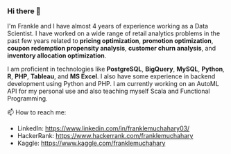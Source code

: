 ### Hi there 👋

<!--
**franklemuchahary/franklemuchahary** is a ✨ _special_ ✨ repository because its `README.md` (this file) appears on your GitHub profile.

Here are some ideas to get you started:

- 🔭 I’m currently working on ...
- 🌱 I’m currently learning ...
- 👯 I’m looking to collaborate on ...
- 🤔 I’m looking for help with ...
- 💬 Ask me about ...
- 📫 How to reach me: ...
- 😄 Pronouns: ...
- ⚡ Fun fact: ...
-->

I'm Frankle and I have almost 4 years of experience working as a Data Scientist. I have worked on a wide range of retail analytics problems in the past few years related to **pricing optimization**, **promotion optimization**, **coupon redemption propensity analysis**, **customer churn analysis**, and **inventory allocation optimization**.

I am proficient in technologies like **PostgreSQL**, **BigQuery**, **MySQL**, **Python**, **R**, **PHP**, **Tableau**, and **MS Excel**. I also have some experience in backend development using Python and PHP. I am currently working on an AutoML API for my personal use and also teaching myself Scala and Functional Programming.

📫 How to reach me:
- LinkedIn:  https://www.linkedin.com/in/franklemuchahary03/
- HackerRank: https://www.hackerrank.com/franklemuchahary
- Kaggle: https://www.kaggle.com/franklemuchahary
